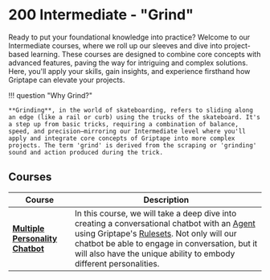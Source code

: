 # 200 Intermediate - "Grind"
Ready to put your foundational knowledge into practice? Welcome to our Intermediate courses, where we roll up our sleeves and dive into project-based learning. These courses are designed to combine core concepts with advanced features, paving the way for intriguing and complex solutions. Here, you'll apply your skills, gain insights, and experience firsthand how Griptape can elevate your projects.

!!! question "Why Grind?"

    **Grinding**, in the world of skateboarding, refers to sliding along an edge (like a rail or curb) using the trucks of the skateboard. It's a step up from basic tricks, requiring a combination of balance, speed, and precision—mirroring our Intermediate level where you'll apply and integrate core concepts of Griptape into more complex projects. The term 'grind' is derived from the scraping or 'grinding' sound and action produced during the trick.



## Courses

| Course | Description |
|--------|-------------|
|[**Multiple Personality Chatbot**](chatbot-rulesets/index.md) | In this course, we will take a deep dive into creating a conversational chatbot with an [Agent](https://docs.griptape.ai/en/latest/griptape-framework/structures/agents/) using Griptape's [Rulesets](https://docs.griptape.ai/en/latest/griptape-framework/structures/rulesets/). Not only will our chatbot be able to engage in conversation, but it will also have the unique ability to embody different personalities. |
